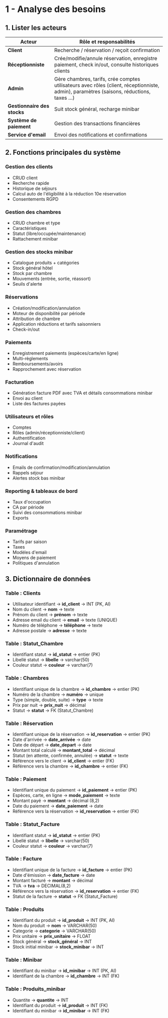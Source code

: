 # 1 - Analyse des besoins

## 1. Lister les acteurs

| Acteur                      | Rôle et responsabilités                                                                                                                |
| --------------------------- | -------------------------------------------------------------------------------------------------------------------------------------- |
| **Client**                  | Recherche / réservation / reçoit confirmation                                                                                          |
| **Réceptionniste**          | Crée/modifie/annule réservation, enregistre paiement, check in/out, consulte historiques clients                                       |
| **Admin**                   | Gère chambres, tarifs, crée comptes utilisateurs avec rôles (client, réceptionniste, admin), paramètres (saisons, réductions, taxes …) |
| **Gestionnaire des stocks** | Suit stock général, recharge minibar                                                                                                   |
| **Système de paiement**     | Gestion des transactions financières                                                                                                   |
| **Service d'email**         | Envoi des notifications et confirmations                                                                                               |

## 2. Fonctions principales du système

### Gestion des clients

- CRUD client
- Recherche rapide
- Historique de séjours
- Calcul auto de l'éligibilité à la réduction 10e réservation
- Consentements RGPD

### Gestion des chambres

- CRUD chambre et type
- Caractéristiques
- Statut (libre/occupée/maintenance)
- Rattachement minibar

### Gestion des stocks minibar

- Catalogue produits + catégories
- Stock général hôtel
- Stock par chambre
- Mouvements (entrée, sortie, réassort)
- Seuils d'alerte

### Réservations

- Création/modification/annulation
- Moteur de disponibilité par période
- Attribution de chambre
- Application réductions et tarifs saisonniers
- Check-in/out

### Paiements

- Enregistrement paiements (espèces/carte/en ligne)
- Multi-règlements
- Remboursements/avoirs
- Rapprochement avec réservation

### Facturation

- Génération facture PDF avec TVA et détails consommations minibar
- Envoi au client
- Liste des factures payées

### Utilisateurs et rôles

- Comptes
- Rôles (admin/réceptionniste/client)
- Authentification
- Journal d'audit

### Notifications

- Emails de confirmation/modification/annulation
- Rappels séjour
- Alertes stock bas minibar

### Reporting & tableaux de bord

- Taux d'occupation
- CA par période
- Suivi des consommations minibar
- Exports

### Paramétrage

- Tarifs par saison
- Taxes
- Modèles d'email
- Moyens de paiement
- Politiques d'annulation

## 3. Dictionnaire de données

### Table : Clients

- Utilisateur identifiant → **id_client** → INT (PK, AI)
- Nom du client → **nom** → texte
- Prénom du client → **prénom** → texte
- Adresse email du client → **email** → texte (UNIQUE)
- Numéro de téléphone → **téléphone** → texte
- Adresse postale → **adresse** → texte

### Table : Statut_Chambre

- Identifiant statut → **id_statut** → entier (PK)
- Libellé statut → **libelle** → varchar(50)
- Couleur statut → **couleur** → varchar(7)

### Table : Chambres

- Identifiant unique de la chambre → **id_chambre** → entier (PK)
- Numéro de la chambre → **numéro** → unique
- Type (simple, double, suite) → **type** → texte
- Prix par nuit → **prix_nuit** → décimal
- Statut → **statut** → FK (Statut_Chambre)

### Table : Réservation

- Identifiant unique de la réservation → **id_reservation** → entier (PK)
- Date d'arrivée → **date_arrivée** → date
- Date de départ → **date_depart** → date
- Montant total calculé → **montant_total** → décimal
- Statut (en attente, confirmée, annulée) → **statut** → texte
- Référence vers le client → **id_client** → entier (FK)
- Référence vers la chambre → **id_chambre** → entier (FK)

### Table : Paiement

- Identifiant unique du paiement → **id_paiement** → entier (PK)
- Espèces, carte, en ligne → **mode_paiement** → texte
- Montant payé → **montant** → décimal (8,2)
- Date du paiement → **date_paiement** → date
- Référence vers la réservation → **id_reservation** → entier (FK)

### Table : Statut_Facture

- Identifiant statut → **id_statut** → entier (PK)
- Libellé statut → **libelle** → varchar(50)
- Couleur statut → **couleur** → varchar(7)

### Table : Facture

- Identifiant unique de la facture → **id_facture** → entier (PK)
- Date d'émission → **date_facture** → date
- Montant facturé → **montant** → décimal
- TVA → **tva** → DECIMAL(8,2)
- Référence vers la réservation → **id_reservation** → entier (FK)
- Statut de la facture → **statut** → FK (Statut_Facture)

### Table : Produits

- Identifiant du produit → **id_produit** → INT (PK, AI)
- Nom du produit → **nom** → VARCHAR(50)
- Categorie → **categorie** → VARCHAR(50)
- Prix unitaire → **prix_unitaire** → FLOAT
- Stock général → **stock_général** → INT
- Stock initial minibar → **stock_minibar** → INT

### Table : Minibar

- Identifiant du minibar → **id_minibar** → INT (PK, AI)
- Identifiant de la chambre → **id_chambre** → INT (FK)

### Table : Produits_minibar

- Quantite → **quantite** → INT
- Identifiant du produit → **id_produit** → INT (FK)
- Identifiant du minibar → **id_minibar** → INT (FK)
